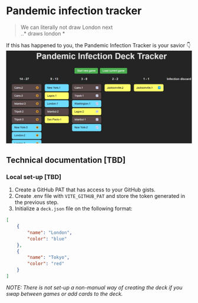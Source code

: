 # Pandemic infection tracker

> We can literally not draw London next<br>
..* draws london *

If this has happened to you, the Pandemic Infection Tracker is your savior 👇 <br>
![The Pandemic Infection Tracke in action.](./public/screenshot.jpg)


## Technical documentation [TBD]
### Local set-up [TBD]
1. Create a GitHub PAT that has access to your GitHub gists. 
2. Create .env file with `VITE_GITHUB_PAT` and store the token generated in the previous step.
3. Initialize a `deck.json` file on the following format:
```json
[
    {
        "name": "London",
        "color": "blue"
    },
    {
        "name": "Tokyo",
        "color": "red"
    }
]
```

_NOTE: There is not set-up a non-manual way of creating the deck if you swap between games or add cards to the deck._